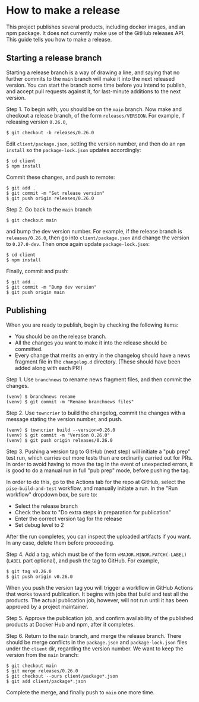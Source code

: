 # How to make a release

This project publishes several products, including docker images, and an npm
package. It does not currently make use of the GitHub releases API.
This guide tells you how to make a release.

## Starting a release branch

Starting a release branch is a way of drawing a line, and saying that no
further commits to the `main` branch will make it into the next released
version. You can start the branch some time before you intend to publish,
and accept pull requests against it, for last-minute additions to the next
version.

Step 1. To begin with, you should be on the `main` branch.
Now make and checkout a release branch, of the form `releases/VERSION`.
For example, if releasing version `0.26.0`,

    $ git checkout -b releases/0.26.0

Edit `client/package.json`, setting the version number, and 
then do an `npm install` so the `package-lock.json` updates accordingly:

    $ cd client
    $ npm install

Commit these changes, and push to remote:

    $ git add .
    $ git commit -m "Set release version"
    $ git push origin releases/0.26.0

Step 2. Go back to the `main` branch

    $ git checkout main

and bump the dev version number. For example, if the release branch is
`releases/0.26.0`, then go into `client/package.json` and change the version
to `0.27.0-dev`. Then once again update `package-lock.json`:

    $ cd client
    $ npm install

Finally, commit and push:

    $ git add .
    $ git commit -m "Bump dev version"
    $ git push origin main


## Publishing

When you are ready to publish, begin by checking the following items:

* You should be on the release branch.
* All the changes you want to make it into the release should be committed.
* Every change that merits an entry in the changelog should have a news fragment
  file in the `changelog.d` directory. (These should have been added along with
  each PR!)

Step 1. Use `branchnews` to rename news fragment files, and then commit the changes.

    (venv) $ branchnews rename
    (venv) $ git commit -m "Rename branchnews files"

Step 2. Use `towncrier` to build the changelog, commit the changes with
a message stating the version number, and push.

    (venv) $ towncrier build --version=0.26.0
    (venv) $ git commit -m "Version 0.26.0"
    (venv) $ git push origin releases/0.26.0

Step 3. Pushing a version tag to GitHub (next step) will initiate a "pub prep"
test run, which carries out more tests than are ordinarily carried out for PRs.
In order to avoid having to move the tag in the event of unexpected errors, it
is good to do a manual run in full "pub prep" mode, before pushing the tag.

In order to do this, go to the Actions tab for the repo at GitHub, select
the `pise-build-and-test` workflow, and manually initiate a run. In the
"Run workflow" dropdown box, be sure to:

* Select the release branch
* Check the box to "Do extra steps in preparation for publication"
* Enter the correct version tag for the release
* Set debug level to 2

After the run completes, you can inspect the uploaded artifacts if you want.
In any case, delete them before proceeding.

Step 4. Add a tag, which must be of the form
`vMAJOR.MINOR.PATCH(-LABEL)` (`LABEL` part optional), and push the tag to
GitHub. For example,

    $ git tag v0.26.0
    $ git push origin v0.26.0

When you push the version tag you will trigger a workflow in GitHub Actions
that works toward publication. It begins with jobs that build and test all the
products. The actual publication job, however, will not run until it has been
approved by a project maintainer.

Step 5. Approve the publication job, and confirm availability of the published
products at Docker Hub and npm, after it completes.

Step 6. Return to the `main` branch, and merge the release branch.
There should be merge conflicts in the `package.json` and `package-lock.json`
files under the `client` dir, regarding the version number. We want to keep the
version from the `main` branch:

    $ git checkout main
    $ git merge releases/0.26.0
    $ git checkout --ours client/package*.json
    $ git add client/package*.json

Complete the merge, and finally push to `main` one more time.
